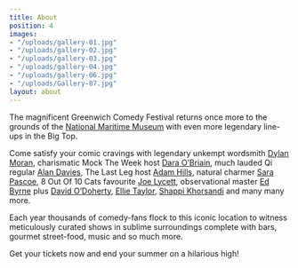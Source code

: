 ```yaml
---
title: About
position: 4
images:
- "/uploads/gallery-01.jpg"
- "/uploads/gallery-02.jpg"
- "/uploads/gallery-03.jpg"
- "/uploads/gallery-04.jpg"
- "/uploads/gallery-06.jpg"
- "/uploads/Gallery-07.jpg"
layout: about
---
```


The magnificent Greenwich Comedy Festival returns once more to the grounds of the [National Maritime Museum](/location/) with even more legendary line-ups in the Big Top.

Come satisfy your comic cravings with legendary unkempt wordsmith [Dylan Moran](/line-up/saturday-mid/), charismatic Mock The Week host [Dara O’Briain](/line-up/sunday-late/), much lauded Qi regular [Alan Davies](/line-up/friday/), The Last Leg host [Adam Hills](/line-up/sunday-mid/), natural charmer [Sara Pascoe](/line-up/saturday-mid/), 8 Out Of 10 Cats favourite [Joe Lycett](/line-up/thursday/), observational master [Ed Byrne](/line-up/saturday-late/) plus [David O’Doherty](/line-up/saturday-mid/), [Ellie Taylor](/line-up/thursday/), [Shappi Khorsandi](/line-up/sunday-mid/) and many many more.

Each year thousands of comedy-fans flock to this iconic location to witness meticulously curated shows in sublime surroundings complete with bars, gourmet street-food, music and so much more.

Get your tickets now and end your summer on a hilarious high!